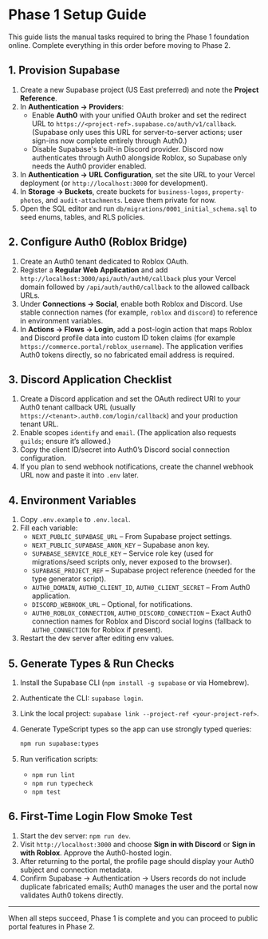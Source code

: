 # Phase 1 Setup Guide

This guide lists the manual tasks required to bring the Phase 1 foundation online. Complete everything in this order before moving to Phase 2.

## 1. Provision Supabase

1. Create a new Supabase project (US East preferred) and note the **Project Reference**.
2. In **Authentication → Providers**:
   - Enable **Auth0** with your unified OAuth broker and set the redirect URL to `https://<project-ref>.supabase.co/auth/v1/callback`. (Supabase only uses this URL for server-to-server actions; user sign-ins now complete entirely through Auth0.)
   - Disable Supabase's built-in Discord provider. Discord now authenticates through Auth0 alongside Roblox, so Supabase only needs the Auth0 provider enabled.
3. In **Authentication → URL Configuration**, set the site URL to your Vercel deployment (or `http://localhost:3000` for development).
4. In **Storage → Buckets**, create buckets for `business-logos`, `property-photos`, and `audit-attachments`. Leave them private for now.
5. Open the SQL editor and run `db/migrations/0001_initial_schema.sql` to seed enums, tables, and RLS policies.

## 2. Configure Auth0 (Roblox Bridge)

1. Create an Auth0 tenant dedicated to Roblox OAuth.
2. Register a **Regular Web Application** and add `http://localhost:3000/api/auth/auth0/callback` plus your Vercel domain followed by `/api/auth/auth0/callback` to the allowed callback URLs.
3. Under **Connections → Social**, enable both Roblox and Discord. Use stable connection names (for example, `roblox` and `discord`) to reference in environment variables.
4. In **Actions → Flows → Login**, add a post-login action that maps Roblox and Discord profile data into custom ID token claims (for example `https://commerce.portal/roblox_username`). The application verifies Auth0 tokens directly, so no fabricated email address is required.

## 3. Discord Application Checklist

1. Create a Discord application and set the OAuth redirect URI to your Auth0 tenant callback URL (usually `https://<tenant>.auth0.com/login/callback`) and your production tenant URL.
2. Enable scopes `identify` and `email`. (The application also requests `guilds`; ensure it’s allowed.)
3. Copy the client ID/secret into Auth0’s Discord social connection configuration.
4. If you plan to send webhook notifications, create the channel webhook URL now and paste it into `.env` later.

## 4. Environment Variables

1. Copy `.env.example` to `.env.local`.
2. Fill each variable:
   - `NEXT_PUBLIC_SUPABASE_URL` – From Supabase project settings.
   - `NEXT_PUBLIC_SUPABASE_ANON_KEY` – Supabase anon key.
   - `SUPABASE_SERVICE_ROLE_KEY` – Service role key (used for migrations/seed scripts only, never exposed to the browser).
   - `SUPABASE_PROJECT_REF` – Supabase project reference (needed for the type generator script).
   - `AUTH0_DOMAIN`, `AUTH0_CLIENT_ID`, `AUTH0_CLIENT_SECRET` – From Auth0 application.
   - `DISCORD_WEBHOOK_URL` – Optional, for notifications.
   - `AUTH0_ROBLOX_CONNECTION`, `AUTH0_DISCORD_CONNECTION` – Exact Auth0 connection names for Roblox and Discord social logins (fallback to `AUTH0_CONNECTION` for Roblox if present).
3. Restart the dev server after editing env values.

## 5. Generate Types & Run Checks

1. Install the Supabase CLI (`npm install -g supabase` or via Homebrew).
2. Authenticate the CLI: `supabase login`.
3. Link the local project: `supabase link --project-ref <your-project-ref>`.
4. Generate TypeScript types so the app can use strongly typed queries:

   ```bash
   npm run supabase:types
   ```

5. Run verification scripts:
   - `npm run lint`
   - `npm run typecheck`
   - `npm test`

## 6. First-Time Login Flow Smoke Test

1. Start the dev server: `npm run dev`.
2. Visit `http://localhost:3000` and choose **Sign in with Discord** or **Sign in with Roblox**. Approve the Auth0-hosted login.
3. After returning to the portal, the profile page should display your Auth0 subject and connection metadata.
4. Confirm Supabase → Authentication → Users records do not include duplicate fabricated emails; Auth0 manages the user and the portal now validates Auth0 tokens directly.

---

When all steps succeed, Phase 1 is complete and you can proceed to public portal features in Phase 2.
